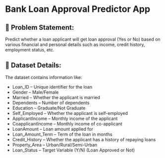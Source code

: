 # Bank Loan Approval Predictor App

## 📌 Problem Statement:
Predict whether a loan applicant will get loan approval (Yes or No) based on various financial and personal details such as income, credit history, employment status, etc.

## 📝 Dataset Details:
The dataset contains information like:

- Loan_ID – Unique identifier for the loan
- Gender – Male/Female
- Married – Whether the applicant is married
- Dependents – Number of dependents
- Education – Graduate/Not Graduate
- Self_Employed – Whether the applicant is self-employed
- ApplicantIncome – Monthly income of the applicant
- CoapplicantIncome – Monthly income of co-applicant
- LoanAmount – Loan amount applied for
- Loan_Amount_Term – Term of the loan in months
- Credit_History – Whether the applicant has a history of repaying loans
- Property_Area – Urban/Rural/Semi-Urban
- Loan_Status – Target Variable (Y/N) (Loan Approved or Not)
